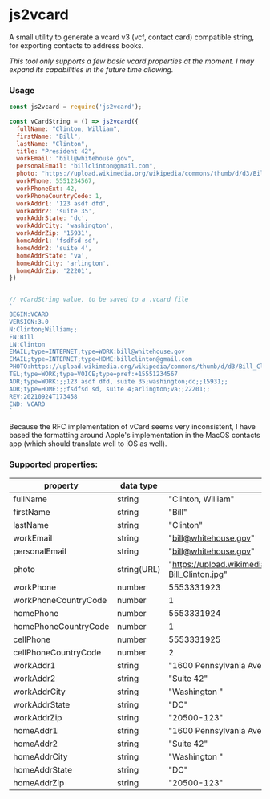 # js2vcard

A small utility to generate a vcard v3 (vcf, contact card) compatible string, for exporting contacts to address books.

*This tool only supports a few basic vcard properties at the moment. I may expand its capabilities in the future time allowing.*

### Usage
```js
const js2vcard = require('js2vcard');

const vCardString = () => js2vcard({
  fullName: "Clinton, William",
  firstName: "Bill",
  lastName: "Clinton",
  title: "President 42",
  workEmail: "bill@whitehouse.gov",
  personalEmail: "billclinton@gmail.com",
  photo: "https://upload.wikimedia.org/wikipedia/commons/thumb/d/d3/Bill_Clinton.jpg/440px-Bill_Clinton.jpg",
  workPhone: 5551234567,
  workPhoneExt: 42,
  workPhoneCountryCode: 1,
  workAddr1: '123 asdf dfd',
  workAddr2: 'suite 35',
  workAddrState: 'dc',
  workAddrCity: 'washington',
  workAddrZip: '15931',
  homeAddr1: 'fsdfsd sd',
  homeAddr2: 'suite 4',
  homeAddrState: 'va',
  homeAddrCity: 'arlington',
  homeAddrZip: '22201',
})


// vCardString value, to be saved to a .vcard file
`
BEGIN:VCARD
VERSION:3.0
N:Clinton;William;;
FN:Bill
LN:Clinton
EMAIL;type=INTERNET;type=WORK:bill@whitehouse.gov
EMAIL;type=INTERNET;type=HOME:billclinton@gmail.com
PHOTO:https://upload.wikimedia.org/wikipedia/commons/thumb/d/d3/Bill_Clinton.jpg/440px-Bill_Clinton.jpg 
TEL;type=WORK;type=VOICE;type=pref:+15551234567
ADR;type=WORK:;;123 asdf dfd, suite 35;washington;dc;;15931;;
ADR;type=HOME:;;fsdfsd sd, suite 4;arlington;va;;22201;; 
REV:20210924T173458 
END: VCARD
`
```

Because the RFC implementation of vCard seems very inconsistent, I have based the formatting around Apple's implementation in the MacOS contacts app (which should translate well to iOS as well).



### Supported properties:

| property | data type | example |
| - | - | - |
| fullName | string | "Clinton, William" |
| firstName | string | "Bill" |
| lastName | string | "Clinton" |
| workEmail | string | "bill@whitehouse.gov" |
| personalEmail | string | "bill@whitehouse.gov" |
| photo | string(URL) | "https://upload.wikimedia.org/wikipedia/commons/thumb/d/d3/Bill_Clinton.jpg/440px-Bill_Clinton.jpg" |
| workPhone | number | 5553331923 |
| workPhoneCountryCode | number | 1 |
| homePhone | number | 5553331924 |
| homePhoneCountryCode | number | 1 |
| cellPhone | number | 5553331925 |
| cellPhoneCountryCode | number | 2 |
| workAddr1 | string | "1600 Pennsylvania Avenue NW" |
| workAddr2 | string | "Suite 42" |
| workAddrCity | string | "Washington " |
| workAddrState | string | "DC" |
| workAddrZip | string | "20500-123" |
| homeAddr1 | string | "1600 Pennsylvania Avenue NW" |
| homeAddr2 | string | "Suite 42" |
| homeAddrCity | string | "Washington " |
| homeAddrState | string | "DC" |
| homeAddrZip | string | "20500-123" |


